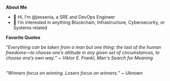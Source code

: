 <b>About Me</b> <br />
- 👋 Hi, I’m @jessenia, a SRE and DevOps Engineer
- 👀 I’m interested in anything Blockchain, Infrastructure, Cybersecurity, or Systems related

<b>Favorite Quotes</b> <br />

 <i>
  <q>Everything can be taken from a man but one thing: the last of the human freedoms—to choose one’s attitude in any given set of circumstances, to choose one’s own way.</q>
~ Viktor E. Frankl, Man's Search for Meaning<br /><br />
  
  <q>Winners focus on winning. Losers focus on winners.</q>
~ Uknown<br /><br />
 </i>

